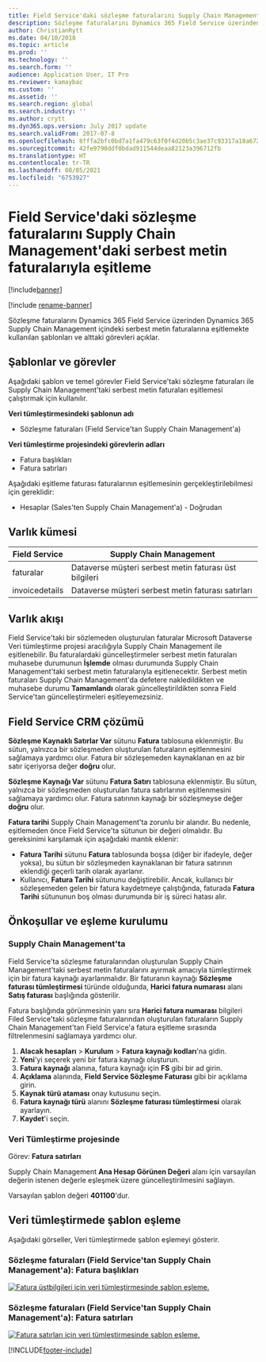 ```yaml
---
title: Field Service'daki sözleşme faturalarını Supply Chain Management'daki serbest metin faturalarıyla eşitleme
description: Sözleşme faturalarını Dynamics 365 Field Service üzerinden Dynamics 365 Supply Chain Management içindeki serbest metin faturalarına eşitlemekte kullanılan şablonları ve alttaki görevleri açıklar.
author: ChristianRytt
ms.date: 04/10/2018
ms.topic: article
ms.prod: ''
ms.technology: ''
ms.search.form: ''
audience: Application User, IT Pro
ms.reviewer: kamaybac
ms.custom: ''
ms.assetid: ''
ms.search.region: global
ms.search.industry: ''
ms.author: crytt
ms.dyn365.ops.version: July 2017 update
ms.search.validFrom: 2017-07-8
ms.openlocfilehash: 8fffa2bfc0bd7a1fa479c63f0f4d20b5c3ae37c93317a18a67202968b6acf405
ms.sourcegitcommit: 42fe9790ddf0bdad911544deaa82123a396712fb
ms.translationtype: HT
ms.contentlocale: tr-TR
ms.lasthandoff: 08/05/2021
ms.locfileid: "6753927"
---
```

# <a name="synchronize-agreement-invoices-in-field-service-to-free-text-invoices-in-supply-chain-management"></a>Field Service'daki sözleşme faturalarını Supply Chain Management'daki serbest metin faturalarıyla eşitleme

[!include[banner](../includes/banner.md)]

[!include [rename-banner](~/includes/cc-data-platform-banner.md)]

Sözleşme faturalarını Dynamics 365 Field Service üzerinden Dynamics 365 Supply Chain Management içindeki serbest metin faturalarına eşitlemekte kullanılan şablonları ve alttaki görevleri açıklar.

## <a name="templates-and-tasks"></a>Şablonlar ve görevler

Aşağıdaki şablon ve temel görevler Field Service'taki sözleşme faturaları ile Supply Chain Management'taki serbest metin faturaları eşitlemesi çalıştırmak için kullanılır.

**Veri tümleştirmesindeki şablonun adı**

- Sözleşme faturaları (Field Service'tan Supply Chain Management'a)

**Veri tümleştirme projesindeki görevlerin adları**

- Fatura başlıkları
- Fatura satırları

Aşağıdaki eşitleme faturası faturalarının eşitlemesinin gerçekleştirilebilmesi için gereklidir:

- Hesaplar (Sales'ten Supply Chain Management'a) - Doğrudan

## <a name="entity-set"></a>Varlık kümesi

| Field Service  | Supply Chain Management                 |
|----------------|----------------------------------------|
| faturalar       | Dataverse müşteri serbest metin faturası üst bilgileri |
| invoicedetails | Dataverse müşteri serbest metin faturası satırları   |

## <a name="entity-flow"></a>Varlık akışı

Field Service'taki bir sözlemeden oluşturulan faturalar Microsoft Dataverse Veri tümleştirme projesi aracılığıyla Supply Chain Management ile eşitlenebilir. Bu faturalardaki güncelleştirmeler serbest metin faturaları muhasebe durumunun **İşlemde** olması durumunda Supply Chain Management'taki serbest metin faturalarıyla eşitlenecektir. Serbest metin faturaları Supply Chain Management'da defetere nakledildikten ve muhasebe durumu **Tamamlandı** olarak güncelleştirildikten sonra Field Service'tan güncelleştirmeleri eşitleyemezsiniz.

## <a name="field-service-crm-solution"></a>Field Service CRM çözümü

**Sözleşme Kaynaklı Satırlar Var** sütunu **Fatura** tablosuna eklenmiştir. Bu sütun, yalnızca bir sözleşmeden oluşturulan faturaların eşitlenmesini sağlamaya yardımcı olur. Fatura bir sözleşemeden kaynaklanan en az bir satır içeriyorsa değer **doğru** olur.

**Sözleşme Kaynağı Var** sütunu **Fatura Satırı** tablosuna eklenmiştir. Bu sütun, yalnızca bir sözleşmeden oluşturulan fatura satırlarının eşitlenmesini sağlamaya yardımcı olur. Fatura satırının kaynağı bir sözleşmeyse değer **doğru** olur.

**Fatura tarihi** Supply Chain Management'ta zorunlu bir alandır. Bu nedenle, eşitlemeden önce Field Service'ta sütunun bir değeri olmalıdır. Bu gereksinimi karşılamak için aşağıdaki mantık eklenir:

- **Fatura Tarihi** sütunu **Fatura** tablosunda boşsa (diğer bir ifadeyle, değer yoksa), bu sütun bir sözleşmeden kaynaklanan bir fatura satırının eklendiği geçerli tarih olarak ayarlanır.
- Kullanıcı, **Fatura Tarihi** sütununu değiştirebilir. Ancak, kullanıcı bir sözleşemeden gelen bir fatura kaydetmeye çalıştığında, faturada **Fatura Tarihi** sütununun boş olması durumunda bir iş süreci hatası alır.

## <a name="prerequisites-and-mapping-setup"></a>Önkoşullar ve eşleme kurulumu

### <a name="in-supply-chain-management"></a>Supply Chain Management'ta

Field Service'ta sözleşme faturalarından oluşturulan Supply Chain Management'taki serbest metin faturalarını ayırmak amacıyla tümleştirmek için bir fatura kaynağı ayarlanmalıdır. Bir faturanın kaynağı **Sözleşme faturası tümleştirmesi** türünde olduğunda, **Harici fatura numarası** alanı **Satış faturası** başlığında gösterilir.

Fatura başlığında görünmesinin yanı sıra **Harici fatura numarası** bilgileri Filed Service'taki sözleşme faturalarından oluşturulan faturaların Supply Chain Management'tan Field Service'a fatura eşitleme sırasında filtrelenmesini sağlamaya yardımcı olur.

1. **Alacak hesapları** \> **Kurulum** \> **Fatura kaynağı kodları**'na gidin.
2. **Yeni**'yi seçerek yeni bir fatura kaynağı oluşturun.
3. **Fatura kaynağı** alanına, fatura kaynağı için **FS** gibi bir ad girin.
4. **Açıklama** alanında, **Field Service Sözleşme Faturası** gibi bir açıklama girin.
5. **Kaynak türü ataması** onay kutusunu seçin.
6. **Fatura kaynağı türü** alanını **Sözleşme faturası tümleştirmesi** olarak ayarlayın.
7. **Kaydet**'i seçin.

### <a name="in-the-data-integration-project"></a>Veri Tümleştirme projesinde

Görev: **Fatura satırları**  

Supply Chain Management **Ana Hesap Görünen Değeri** alanı için varsayılan değerin istenen değerle eşleşmek üzere güncelleştirilmesini sağlayın.

Varsayılan şablon değeri **401100**'dur.

## <a name="template-mapping-in-data-integration"></a>Veri tümleştirmede şablon eşleme

Aşağıdaki görseller, Veri tümleştirmede şablon eşlemeyi gösterir.

### <a name="agreement-invoices-field-service-to-supply-chain-management-invoice-headers"></a>Sözleşme faturaları (Field Service'tan Supply Chain Management'a): Fatura başlıkları

[![Fatura üstbilgileri için veri tümleştirmesinde şablon eşleme.](./media/FSFreeTextInvoice1.png)](./media/FSFreeTextInvoice1.png)

### <a name="agreement-invoices-field-service-to-supply-chain-management-invoice-lines"></a>Sözleşme faturaları (Field Service'tan Supply Chain Management'a): Fatura satırları

[![Fatura satırları için veri tümleştirmesinde şablon eşleme.](./media/FSFreeTextInvoice2.png)](./media/FSFreeTextInvoice2.png)


[!INCLUDE[footer-include](../../includes/footer-banner.md)]
